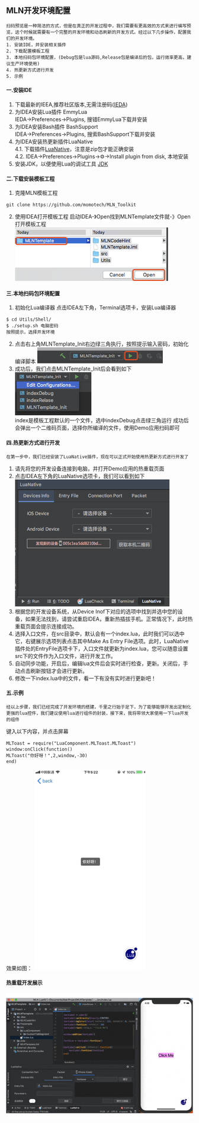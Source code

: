 ## MLN开发环境配置
```
扫码预览是一种简洁的方式，但是在真正的开发过程中，我们需要有更高效的方式来进行编写预览，这个时候就需要有一个完整的开发环境和动态刷新的开发方式。经过以下几步操作，配置我们的开发环境。
1. 安装IDE，并安装相关插件  
2. 下载配置模板工程
3. 本地扫码包环境配置，(Debug包是lua源码,Release包是编译后的包，运行效率更高，建议生产环境使用)
4. 热更新方式进行开发
5. 示例
```
#### 一.安装IDE
1. 下载最新的IEEA,推荐社区版本,无需注册码([IEDA](http://www.jetbrains.com/idea/download/#section=mac))
2. 为IDEA安装Lua插件 EmmyLua  
IEDA->Preferences->Plugins, 搜错EmmyLua下载并安装   
3. 为IDEA安装Bash插件 BashSupport  
IDEA->Preferences->Plugins, 搜索BashSupport下载并安装    
4. 为IDEA安装热更新插件LuaNative    
4.1. 下载插件[LuaNative](https://github.com/dingpuyu/MLN_Toolkit/blob/master_image_source/component/LuaNative.zip?raw=true)，注意是zip包才能正确安装  
4.2. IDEA->Preferences->Plugins->⚙->Install plugin from disk, 本地安装    
5. 安装JDK，以便使用Lua的调试工具 [JDK](https://www.oracle.com/technetwork/java/javase/downloads/index.html)

#### 二.下载安装模板工程
1. 克隆MLN模板工程
```
git clone https://github.com/momotech/MLN_Toolkit
```
2. 使用IDEA打开模板工程
启动IDEA-》Open找到MLNTemplate文件就-》Open打开模板工程  
![image.png](https://github.com/dingpuyu/MLN_Toolkit/blob/master_image_source/images/5dc79cda02e92.png?raw=true)  
#### 三.本地扫码包环境配置
1. 初始化Lua编译器
点击IDEA左下角，Terminal选项卡，安装Lua编译器
```
$ cd Utils/Shell/
$ ./setup.sh 电脑密码
按照提示，选择开发环境
```
2. 点击右上角MLNTemplate_Init右边绿三角执行，按照提示输入密码，初始化编译脚本
![image.png](https://github.com/dingpuyu/MLN_Toolkit/blob/master_image_source/images/5dc7c412afb74.png?raw=true)
3. 成功后，我们点击MLNTemplate_Init后会看到如下  
![image.png](https://github.com/dingpuyu/MLN_Toolkit/blob/master_image_source/images/5dc7c4591251c.png?raw=true)  
index是模板工程默认的一个文件，选中indexDebug点击绿三角运行
成功后会弹出一个二维码页面，选择你所编译的文件，使用Demo应用扫码即可
#### 四.热更新方式进行开发
```
在第一步中，我们已经安装了LuaNative插件，现在可以正式开始使用热更新方式进行开发了
```
1. 请先将您的开发设备连接到电脑，并打开Demo应用的热重载页面
2. 点击IDEA左下角的LuaNative选项卡，我们可以看到如下  
![image.png](https://github.com/dingpuyu/MLN_Toolkit/blob/master_image_source/images/5dc7c831ea930.png?raw=true)  
3. 根据您的开发设备系统，从Device Inof下对应的选项中找到并选中您的设备，如果无法找到，请尝试重启IDEA，重新热插拔手机。正常情况下，此时热重载页面会提示连接成功。
4. 选择入口文件，在src目录中，默认会有一个index.lua，此时我们可以选中它，右键展示选项列表点击其中Make As Entry File选项。此时，LuaNative插件处的EntryFile选项卡下，入口文件就更新为index.lua，您可以随意设置src下的文件作为入口文件，进行开发工作。
5. 自动同步功能，开启后，编辑lua文件后会实时进行检查，更新。关闭后，手动点击刷新按钮才会进行更新。
6. 修改一下index.lua中的文件，看一下有没有实时进行更新吧！  
#### 五.示例
```
经以上步骤，我们已经完成了开发环境的搭建，千里之行始于足下，为了能够能够开发出定制化更强的lua控件，我们建议使用lua进行组件的封装，接下来，我将带领大家使用一下lua开发的组件
```
键入以下内容，并点击屏幕
```
MLToast = require("LuaComponent.MLToast.MLToast")
window:onClick(function()
MLToast("你好呀！",2,window,-30)
end)
```
效果如图：
![image.png](https://github.com/dingpuyu/MLN_Toolkit/blob/master_image_source/images/5dc7d709ab662.png?raw=true)  

#### 热重载开发展示  
![image](https://github.com/dingpuyu/MLN_Toolkit/blob/master_image_source/images/mln-hotreload.gif?raw=true)
